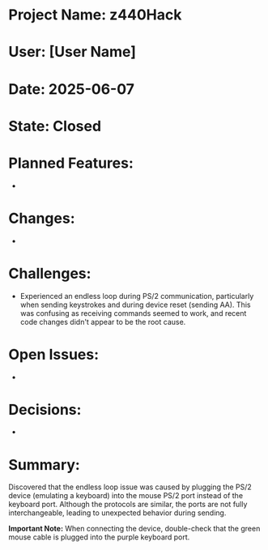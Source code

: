 # Project Name: z440Hack
# User: [User Name]
# Date: 2025-06-07
# State: Closed
# Planned Features:
*

# Changes:
*

# Challenges:
* Experienced an endless loop during PS/2 communication, particularly when sending keystrokes and during device reset (sending AA). This was confusing as receiving commands seemed to work, and recent code changes didn't appear to be the root cause.

# Open Issues:
*

# Decisions:
*

# Summary:
Discovered that the endless loop issue was caused by plugging the PS/2 device (emulating a keyboard) into the mouse PS/2 port instead of the keyboard port. Although the protocols are similar, the ports are not fully interchangeable, leading to unexpected behavior during sending.

**Important Note:** When connecting the device, double-check that the green mouse cable is plugged into the purple keyboard port.

